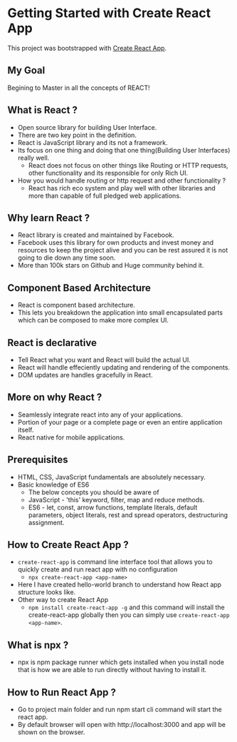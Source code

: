 # Getting Started with Create React App

This project was bootstrapped with [Create React App](https://github.com/facebook/create-react-app).

## My Goal
Begining to Master in all the concepts of REACT!

## What is React ?
* Open source library for building User Interface.
* There are two key point in the definition.
* React is JavaScript library and its not a framework.
* Its focus on one thing and doing that one thing(Building User Interfaces) really well.
  * React does not focus on other things like Routing or HTTP requests, other functionality and its responsible for only Rich UI.
* How you would handle routing or http request and other functionality ?
   * React has rich eco system and play well with other libraries and more than capable of full pledged web applications.

## Why learn React ?
* React library is created and maintained by Facebook. 
* Facebook uses this library for own products and invest money and resources to keep the project alive and you can be rest assured it is not going to die down any time soon.
* More than 100k stars on Github and Huge community behind it.

## Component Based Architecture
* React is component based architecture.
* This lets you breakdown the application  into small encapsulated parts which can be composed to make more complex UI.

## React is declarative 
* Tell React what you want and React will build the actual UI.
* React will handle effeciently updating and rendering of the components.
* DOM updates are handles gracefully in React.

## More on why React ?
* Seamlessly integrate react into any of your applications.
* Portion of your page or a complete page or even an entire application itself.
* React native for mobile applications.

## Prerequisites
* HTML, CSS, JavaScript fundamentals are absolutely necessary.
* Basic knowledge of ES6
  * The below concepts you should be aware of
   * JavaScript - 'this' keyword, filter, map and reduce methods.
   * ES6 - let, const, arrow functions, template literals, default parameters, object literals, rest and spread operators, destructuring assignment.

## How to Create React App ?
* `create-react-app` is command line interface tool that allows you to quickly create and run react app with no configuration
  * `npx create-react-app <app-name>`
* Here I have created hello-world branch to understand how React app structure looks like.
* Other way to create React App
  * `npm install create-react-app -g` and this command will install the create-react-app globally then you can simply use `create-react-app <app-name>`. 
  
 
## What is npx ?
* npx is npm package runner which gets installed when you install node that is how we are able to run directly without having to install it.

## How to Run React App ?
* Go to project main folder and run npm start cli command will start the react app.
* By default browser will open with http://localhost:3000 and app will be shown on the browser.

 
